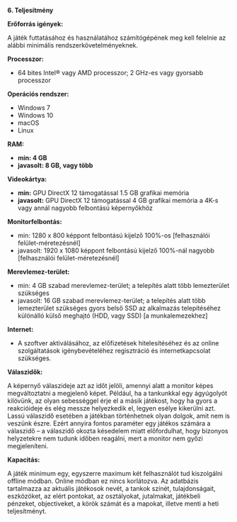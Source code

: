 **6. Teljesítmény**

**Erőforrás igények:**

A játék futtatásához és használatához számítógépének meg kell felelnie az alábbi minimális rendszerkövetelményeknek.

**Processzor:**

- 64 bites Intel® vagy AMD processzor; 2 GHz-es vagy gyorsabb processzor

**Operációs rendszer:**

- Windows 7
- Windows 10
- macOS
- Linux

**RAM:**

- **min: 4 GB**
- **javasolt: 8 GB, vagy több**

**Videokártya:**

- **min:** GPU DirectX 12 támogatással 1.5 GB grafikai memória
- **javasolt:** GPU DirectX 12 támogatással 4 GB grafikai memória a 4K-s vagy annál nagyobb felbontású képernyőkhöz

**Monitorfelbontás:**

- min: 1280 x 800 képpont felbontású kijelző 100%-os [felhasználói felület-méretezésnél]
- javasolt: 1920 x 1080 képpont felbontású kijelző 100%-nál nagyobb [felhasználói felület-méretezésnél]

**Merevlemez-terület:**

- min: 4 GB szabad merevlemez-terület; a telepítés alatt több lemezterület szükséges
- javasolt: 16 GB szabad merevlemez-terület; a telepítés alatt több lemezterület szükséges gyors belső SSD az alkalmazás telepítéséhez különálló külső meghajtó (HDD, vagy SSD) [a munkalemezekhez]

**Internet:**

- A szoftver aktiválásához, az előfizetések hitelesítéséhez és az online szolgáltatások igénybevételéhez regisztráció és internetkapcsolat szükséges.

**Válaszidők:**

A képernyő válaszideje azt az időt jelöli, amennyi alatt a monitor képes megváltoztatni a megjelenő képet. Például, ha a tankunkkal egy ágyúgolyót kilövünk, az olyan sebességgel érje el a másik játékost, hogy ha gyors a reakcióideje és elég messze helyezkedik el, legyen esélye kikerülni azt. Lassú válaszidő esetében a játékban történhetnek olyan dolgok, amit nem is veszünk észre. Ezért annyira fontos paraméter egy játékos számára a válaszidő – a válaszidő okozta késedelem miatt előfordulhat, hogy bizonyos helyzetekre nem tudunk időben reagálni, mert a monitor nem győzi megjeleníteni.

**Kapacitás:**

A játék minimum egy, egyszerre maximum két felhasználót tud kiszolgálni offline módban. Online módban ez nincs korlátozva. Az adatbázis tartalmazza az aktuális játékosok nevét, a tankok színét, tulajdonságait, eszközöket, az elért pontokat, az osztályokat, jutalmakat, játékbeli pénzeket, objectiveket, a körök számát és a mapokat, illetve menti a heti teljesítményt.
